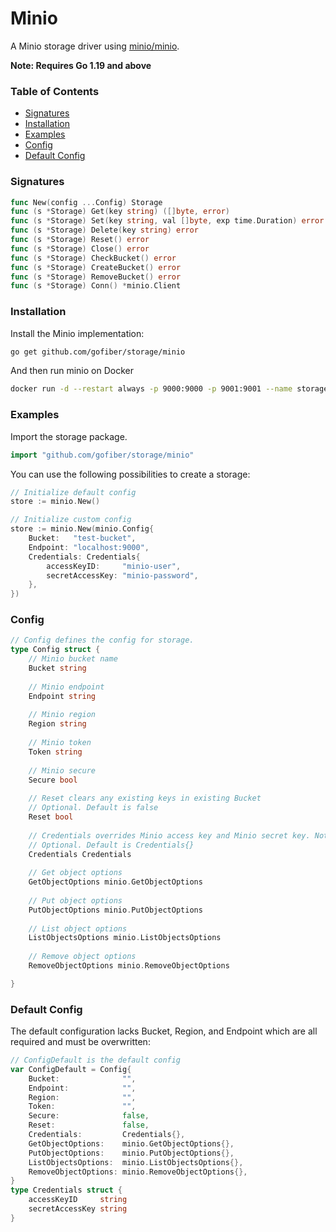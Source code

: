 # Minio

A Minio storage driver using [minio/minio](https://github.com/minio/minio).

**Note: Requires Go 1.19 and above**

### Table of Contents
- [Signatures](#signatures)
- [Installation](#installation)
- [Examples](#examples)
- [Config](#config)
- [Default Config](#default-config)

### Signatures
```go
func New(config ...Config) Storage
func (s *Storage) Get(key string) ([]byte, error)
func (s *Storage) Set(key string, val []byte, exp time.Duration) error
func (s *Storage) Delete(key string) error
func (s *Storage) Reset() error
func (s *Storage) Close() error
func (s *Storage) CheckBucket() error
func (s *Storage) CreateBucket() error
func (s *Storage) RemoveBucket() error
func (s *Storage) Conn() *minio.Client
```
### Installation
Install the Minio implementation:
```bash
go get github.com/gofiber/storage/minio
```
And then run minio on Docker
```bash
docker run -d --restart always -p 9000:9000 -p 9001:9001 --name storage-minio --volume=minio:/var/lib/minio -e MINIO_ROOT_USER='minio-user' -e MINIO_ROOT_PASSWORD='minio-password' minio/minio server --console-address ":9001" /var/lib/minio
```

### Examples
Import the storage package.
```go
import "github.com/gofiber/storage/minio"
```

You can use the following possibilities to create a storage:
```go
// Initialize default config
store := minio.New()

// Initialize custom config
store := minio.New(minio.Config{
    Bucket:   "test-bucket",
    Endpoint: "localhost:9000",
    Credentials: Credentials{
        accessKeyID:     "minio-user",
        secretAccessKey: "minio-password",
    },
})
```

### Config
```go
// Config defines the config for storage.
type Config struct {
    // Minio bucket name
    Bucket string
    
    // Minio endpoint
    Endpoint string
    
    // Minio region
    Region string
    
    // Minio token
    Token string
    
    // Minio secure
    Secure bool
    
    // Reset clears any existing keys in existing Bucket
    // Optional. Default is false
    Reset bool
    
    // Credentials overrides Minio access key and Minio secret key. Not recommended.
    // Optional. Default is Credentials{}
    Credentials Credentials
    
    // Get object options
    GetObjectOptions minio.GetObjectOptions
    
    // Put object options
    PutObjectOptions minio.PutObjectOptions
    
    // List object options
    ListObjectsOptions minio.ListObjectsOptions
    
    // Remove object options
    RemoveObjectOptions minio.RemoveObjectOptions

}
```

### Default Config
The default configuration lacks Bucket, Region, and Endpoint which are all required and must be overwritten:
```go
// ConfigDefault is the default config
var ConfigDefault = Config{
    Bucket:              "",
    Endpoint:            "",
    Region:              "",
    Token:               "",
    Secure:              false,
    Reset:               false,
    Credentials:         Credentials{},
    GetObjectOptions:    minio.GetObjectOptions{},
    PutObjectOptions:    minio.PutObjectOptions{},
    ListObjectsOptions:  minio.ListObjectsOptions{},
    RemoveObjectOptions: minio.RemoveObjectOptions{},
}
type Credentials struct {
    accessKeyID     string
    secretAccessKey string
}
```

